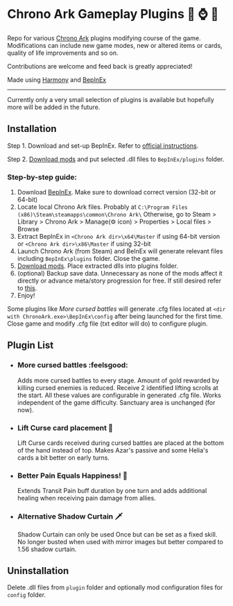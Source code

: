 # Chrono Ark Gameplay Plugins :baguette_bread: :watch: :hedgehog:

Repo for various [Chrono Ark](https://store.steampowered.com/app/1188930/Chrono_Ark/) plugins modifying course of the game. 
Modifications can include new game modes, new or altered items or cards, quality of life improvements and so on.

Contributions are welcome and feed back is greatly appreciated!

Made using  [Harmony](https://github.com/pardeike/Harmony) and [BepInEx](https://github.com/BepInEx/BepInEx)

---
Currently only a very small selection of plugins is available but hopefully more will be added in the future.
## Installation

Step 1. Download and set-up BepInEx. Refer to [official instructions](https://docs.bepinex.dev/master/articles/user_guide/installation/unity_mono.html).

Step 2. [Download mods](https://github.com/Neoshrimp/ChronoArk-gameplay-plugins/releases) and put selected .dll files to `BepInEx/plugins` folder.

### Step-by-step guide:
1. Download [BepInEx](https://github.com/BepInEx/BepInEx/releases). Make sure to download correct version (32-bit or 64-bit)
2. Locate local Chrono Ark files. Probably at `C:\Program Files (x86)\Steam\steamapps\common\Chrono Ark\` Otherwise, go to Steam > Library > Chrono Ark > Manage(:gear: icon) > Properties > Local files > Browse
3. Extract BepInEx in `<Chrono Ark dir>\x64\Master` if using 64-bit version or `<Chrono Ark dir>\x86\Master` if using 32-bit
4. Launch Chrono Ark (from Steam) and BeInEx will generate relevant files including `BepInEx\plugins` folder. Close the game.
5. [Download mods](https://github.com/Neoshrimp/ChronoArk-gameplay-plugins/releases). Place extracted dlls into plugins folder.
6. (optional) Backup save data. Unnecessary as none of the mods affect it directly or advance meta/story progression for free. If still desired refer to [this](https://steamcommunity.com/app/1188930/discussions/1/4917340730760337347/).
7. Enjoy!

Some plugins like *More cursed battles* will generate .cfg files located at `<dir with ChronoArk.exe>\BepInEx\config` after being launched for the first time. Close game and modify .cfg file (txt editor will do) to configure plugin.

## Plugin List

* ### More cursed battles :feelsgood:
  Adds more cursed battles to every stage. Amount of gold rewarded by killing cursed enemies is reduced. Receive 2 identified lifting scrolls at the start. All these values are configurable in generated .cfg file. Works independent of the game difficulty.
  Sanctuary area is unchanged (for now).
* ### Lift Curse card placement :scroll:
  Lift Curse cards received during cursed battles are placed at the bottom of the hand instead of top. Makes Azar's passive and some Helia's cards a bit better on early turns.
* ### Better Pain Equals Happiness! :carrot:
  Extends Transit Pain buff duration by one turn and adds additional healing when receiving pain damage from allies.
* ### Alternative Shadow Curtain :dagger:
  Shadow Curtain can only be used Once but can be set as a fixed skill. No longer busted when used with mirror images but better compared to 1.56 shadow curtain.
  
  

## Uninstallation
Delete .dll files from `plugin` folder and optionally mod configuration files for `config` folder.
